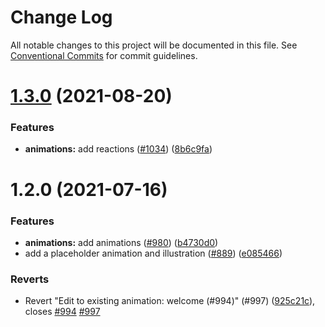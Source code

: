 # Change Log

All notable changes to this project will be documented in this file.
See [Conventional Commits](https://conventionalcommits.org) for commit guidelines.

# [1.3.0](https://github.com/momentum-design/momentum-ui/compare/@momentum-ui/animations@1.2.0...@momentum-ui/animations@1.3.0) (2021-08-20)


### Features

* **animations:** add reactions ([#1034](https://github.com/momentum-design/momentum-ui/issues/1034)) ([8b6c9fa](https://github.com/momentum-design/momentum-ui/commit/8b6c9fae4fe40992426a53fe92d78a8e516baaea))





# 1.2.0 (2021-07-16)


### Features

* **animations:** add animations ([#980](https://github.com/momentum-design/momentum-ui/issues/980)) ([b4730d0](https://github.com/momentum-design/momentum-ui/commit/b4730d09efbb27f85891e0ef94edc7a0762cac6b))
* add a placeholder animation and illustration ([#889](https://github.com/momentum-design/momentum-ui/issues/889)) ([e085466](https://github.com/momentum-design/momentum-ui/commit/e0854660664bb38dbc3fac4d6584c481dd6e813c))


### Reverts

* Revert "Edit to existing animation: welcome (#994)" (#997) ([925c21c](https://github.com/momentum-design/momentum-ui/commit/925c21c5d17c263ed3c1729d208a9fa8dd2e42d8)), closes [#994](https://github.com/momentum-design/momentum-ui/issues/994) [#997](https://github.com/momentum-design/momentum-ui/issues/997)
